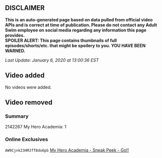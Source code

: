## DISCLAIMER
**This is an auto-generated page based on data pulled from official video APIs and is correct at time of publication. Please do not contact any Adult Swim employee on social media regarding any information this page provides.**  
**SPOILER ALERT: This page contains thumbnails of full episodes/shorts/etc. that might be spoilery to you. YOU HAVE BEEN WARNED.**  

_Last Update: January 6, 2020 at 13:00:36 EST_
## Video added
No videos were added.  
## Video removed
### Summary
2142267 My Hero Academia: 1  
### Online Exclusives
`AW9Cjnk23HMJfT8do6pb` [My Hero Academia - Sneak Peek - Go!!](https://www.adultswim.com/videos/my-hero-academia/sneak-peek-go)  
